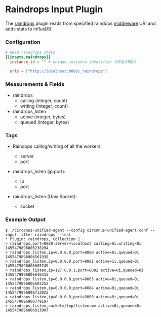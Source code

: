 # Raindrops Input Plugin

The [raindrops](http://raindrops.bogomips.org/) plugin reads from
specified raindops [middleware](http://raindrops.bogomips.org/Raindrops/Middleware.html) URI and adds stats to InfluxDB.

### Configuration

```toml
# Read raindrops stats
[[inputs.raindrops]]
  instance_id = "" # unique instance identifier (REQUIRED)

  urls = ["http://localhost:8080/_raindrops"]
```

### Measurements & Fields

- raindrops
    - calling (integer, count)
    - writing (integer, count)
- raindrops_listen
    - active (integer, bytes)
    - queued (integer, bytes)

### Tags

- Raindops calling/writing of all the workers:
    - server
    - port

- raindrops_listen (ip:port):
    - ip
    - port

- raindrops_listen (Unix Socket):
    - socket

### Example Output

```
$ ./circonus-unified-agent --config circonus-unified-agent.conf --input-filter raindrops --test
* Plugin: raindrops, Collection 1
> raindrops,port=8080,server=localhost calling=0i,writing=0i 1455479896806238204
> raindrops_listen,ip=0.0.0.0,port=8080 active=0i,queued=0i 1455479896806561938
> raindrops_listen,ip=0.0.0.0,port=8081 active=1i,queued=0i 1455479896806605749
> raindrops_listen,ip=127.0.0.1,port=8082 active=0i,queued=0i 1455479896806646315
> raindrops_listen,ip=0.0.0.0,port=8083 active=0i,queued=0i 1455479896806683252
> raindrops_listen,ip=0.0.0.0,port=8084 active=0i,queued=0i 1455479896806712025
> raindrops_listen,ip=0.0.0.0,port=3000 active=0i,queued=0i 1455479896806779197
> raindrops_listen,socket=/tmp/listen.me active=0i,queued=0i 1455479896806813907
```

